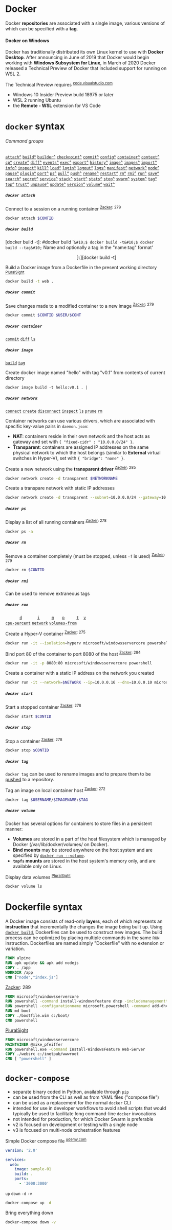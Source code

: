 [Zacker]: # 'Zacker, Craig. _Installation, Storage and Compute with Windows Server 2016: Exam Ref 70-740_. 2017'
[pluralsight:70-740-containers]: https://app.pluralsight.com/library/courses/windows-server-2016-containers-implementing/table-of-contents "Implementing Containers on Windows Server 2016"
[udemy]: https://www.udemy.com/course/docker-mastery-for-nodejs/ "Docker for Node.js Projects From a Docker Captain"


# Docker
Docker **repositories** are associated with a single image, various versions of which can be specified with a **tag**.

#### Docker on Windows
Docker has traditionally distributed its own Linux kernel to use with **Docker Desktop**.
After announcing in June of 2019 that Docker would begin working with **Windows Subsystem for Linux**, in March of 2020 Docker released a Technical Preview of Docker that included support for running on WSL 2.

The Technical Preview requires <sup>[code.visualstudio.com](https://code.visualstudio.com/blogs/2020/03/02/docker-in-wsl2 "Using Docker in WSL 2")</sup>
- Windows 10 Insider Preview build 18975 or later
- WSL 2 running Ubuntu
- the **Remote - WSL** extension for VS Code

# `docker` syntax
###### Command groups
[docker:attach]: https://docs.docker.com/engine/reference/commandline/attach/ "docker attach"
[docker:build]: https://docs.docker.com/engine/reference/commandline/build/ "docker build"
[docker:builder]: https://docs.docker.com/engine/reference/commandline/builder/ "docker builder"
[docker:checkpoint]: https://docs.docker.com/engine/reference/commandline/checkpoint/ "docker checkpoint"
[docker:commit]: https://docs.docker.com/engine/reference/commandline/commit/ "docker commit"
[docker:config]: https://docs.docker.com/engine/reference/commandline/config/ "docker config"
[docker:container]: https://docs.docker.com/engine/reference/commandline/container/ "docker container"
[docker:context]: https://docs.docker.com/engine/reference/commandline/context/ "docker context"
[docker:cp]: https://docs.docker.com/engine/reference/commandline/cp/ "docker cp"
[docker:create]: https://docs.docker.com/engine/reference/commandline/create/ "docker create"
[docker:diff]: https://docs.docker.com/engine/reference/commandline/diff/ "docker diff"
[docker:events]: https://docs.docker.com/engine/reference/commandline/events/ "docker events"
[docker:exec]: https://docs.docker.com/engine/reference/commandline/exec/ "docker exec"
[docker:export]: https://docs.docker.com/engine/reference/commandline/export/ "docker export"
[docker:history]: https://docs.docker.com/engine/reference/commandline/history/ "docker history"
[docker:image]: https://docs.docker.com/engine/reference/commandline/image/ "docker image"
[docker:images]: https://docs.docker.com/engine/reference/commandline/images/ "docker images"
[docker:import]: https://docs.docker.com/engine/reference/commandline/import/ "docker import"
[docker:info]: https://docs.docker.com/engine/reference/commandline/info/ "docker info"
[docker:inspect]: https://docs.docker.com/engine/reference/commandline/inspect/ "docker inspect"
[docker:kill]: https://docs.docker.com/engine/reference/commandline/kill/ "docker kill"
[docker:load]: https://docs.docker.com/engine/reference/commandline/load/ "docker load"
[docker:login]: https://docs.docker.com/engine/reference/commandline/login/ "docker login"
[docker:logout]: https://docs.docker.com/engine/reference/commandline/logout/ "docker logout"
[docker:logs]: https://docs.docker.com/engine/reference/commandline/logs/ "docker logs"
[docker:manifest]: https://docs.docker.com/engine/reference/commandline/manifest/ "docker manifest"
[docker:network]: https://docs.docker.com/engine/reference/commandline/network/ "docker network"
[docker:node]: https://docs.docker.com/engine/reference/commandline/node/ "docker node"
[docker:pause]: https://docs.docker.com/engine/reference/commandline/pause/ "docker pause"
[docker:plugin]: https://docs.docker.com/engine/reference/commandline/plugin/ "docker plugin"
[docker:port]: https://docs.docker.com/engine/reference/commandline/port/ "docker port"
[docker:ps]: https://docs.docker.com/engine/reference/commandline/ps/ "docker ps"
[docker:pull]: https://docs.docker.com/engine/reference/commandline/pull/ "docker pull"
[docker:push]: https://docs.docker.com/engine/reference/commandline/push/ "docker push"
[docker:rename]: https://docs.docker.com/engine/reference/commandline/rename/ "docker rename"
[docker:restart]: https://docs.docker.com/engine/reference/commandline/restart/ "docker restart"
[docker:rm]: https://docs.docker.com/engine/reference/commandline/rm/ "docker rm"
[docker:rmi]: https://docs.docker.com/engine/reference/commandline/rmi/ "docker rmi"
[docker:run]: https://docs.docker.com/engine/reference/commandline/run/ "docker run"
[docker:save]: https://docs.docker.com/engine/reference/commandline/save/ "docker save"
[docker:search]: https://docs.docker.com/engine/reference/commandline/search/ "docker search"
[docker:secret]: https://docs.docker.com/engine/reference/commandline/secret/ "docker secret"
[docker:service]: https://docs.docker.com/engine/reference/commandline/service/ "docker service"
[docker:stack]: https://docs.docker.com/engine/reference/commandline/stack/ "docker stack"
[docker:start]: https://docs.docker.com/engine/reference/commandline/start/ "docker start"
[docker:stats]: https://docs.docker.com/engine/reference/commandline/stats/ "docker stats"
[docker:stop]: https://docs.docker.com/engine/reference/commandline/stop/ "docker stop"
[docker:swarm]: https://docs.docker.com/engine/reference/commandline/swarm/ "docker swarm"
[docker:system]: https://docs.docker.com/engine/reference/commandline/system/ "docker system"
[docker:tag]: https://docs.docker.com/engine/reference/commandline/tag/ "docker tag"
[docker:top]: https://docs.docker.com/engine/reference/commandline/top/ "docker top"
[docker:trust]: https://docs.docker.com/engine/reference/commandline/trust/ "docker trust"
[docker:unpause]: https://docs.docker.com/engine/reference/commandline/unpause/ "docker unpause"
[docker:update]: https://docs.docker.com/engine/reference/commandline/update/ "docker update"
[docker:version]: https://docs.docker.com/engine/reference/commandline/version/ "docker version"
[docker:volume]: https://docs.docker.com/engine/reference/commandline/volume/ "docker volume"
[docker:wait]: https://docs.docker.com/engine/reference/commandline/wait/ "docker wait"

[docker attach]: #docker-attach '```&#10;$ docker attach&#10;```&#10;Attach local standard input, output, and error streams to a running container'
[docker build]: #docker-build '```&#10;$ docker build&#10;```&#10;Build an image from a Dockerfile'
[docker builder]: #docker-builder '```&#10;$ docker builder&#10;```&#10;Manage builds'
[docker checkpoint]: #docker-checkpoint '```&#10;$ docker checkpoint&#10;```&#10;Manage checkpoints'
[docker commit]: #docker-commit '```&#10;$ docker commit&#10;```&#10;Create a new image from a container’s changes'
[docker config]: #docker-config '```&#10;$ docker config&#10;```&#10;Manage Docker configs'
[docker container]: #docker-container '```&#10;$ docker container&#10;```&#10;Manage containers'
[docker context]: #docker-context '```&#10;$ docker context&#10;```&#10;Manage contexts'
[docker cp]: #docker-cp '```&#10;$ docker cp&#10;```&#10;Copy files/folders between a container and the local filesystem'
[docker create]: #docker-create '```&#10;$ docker create&#10;```&#10;Create a new container'
[docker diff]: #docker-diff '```&#10;$ docker diff&#10;```&#10;Inspect changes to files or directories on a container’s filesystem'
[docker events]: #docker-events '```&#10;$ docker events&#10;```&#10;Get real time events from the server'
[docker exec]: #docker-exec '```&#10;$ docker exec&#10;```&#10;Run a command in a running container'
[docker export]: #docker-export '```&#10;$ docker export&#10;```&#10;Export a container’s filesystem as a tar archive'
[docker history]: #docker-history '```&#10;$ docker history&#10;```&#10;Show the history of an image'
[docker image]: #docker-image '```&#10;$ docker image&#10;```&#10;Manage images'
[docker images]: #docker-images '```&#10;$ docker images&#10;```&#10;List images'
[docker import]: #docker-import '```&#10;$ docker import&#10;```&#10;Import the contents from a tarball to create a filesystem image'
[docker info]: #docker-info '```&#10;$ docker info&#10;```&#10;Display system-wide information'
[docker inspect]: #docker-inspect '```&#10;$ docker inspect&#10;```&#10;Return low-level information on Docker objects'
[docker kill]: #docker-kill '```&#10;$ docker kill&#10;```&#10;Kill one or more running containers'
[docker load]: #docker-load '```&#10;$ docker load&#10;```&#10;Load an image from a tar archive or STDIN'
[docker login]: #docker-login '```&#10;$ docker login&#10;```&#10;Log in to a Docker registry'
[docker logout]: #docker-logout '```&#10;$ docker logout&#10;```&#10;Log out from a Docker registry'
[docker logs]: #docker-logs '```&#10;$ docker logs&#10;```&#10;Fetch the logs of a container'
[docker manifest]: #docker-manifest '```&#10;$ docker manifest&#10;```&#10;Manage Docker image manifests and manifest lists'
[docker network]: #docker-network '```&#10;$ docker network&#10;```&#10;Manage networks'
[docker node]: #docker-node '```&#10;$ docker node&#10;```&#10;Manage Swarm nodes'
[docker pause]: #docker-pause '```&#10;$ docker pause&#10;```&#10;Pause all processes within one or more containers'
[docker plugin]: #docker-plugin '```&#10;$ docker plugin&#10;```&#10;Manage plugins'
[docker port]: #docker-port '```&#10;$ docker port&#10;```&#10;List port mappings or a specific mapping for the container'
[docker ps]: #docker-ps '```&#10;$ docker ps&#10;```&#10;List containers'
[docker pull]: #docker-pull '```&#10;$ docker pull&#10;```&#10;Pull an image or a repository from a registry'
[docker push]: #docker-push '```&#10;$ docker push&#10;```&#10;Push an image or a repository to a registry'
[docker rename]: #docker-rename '```&#10;$ docker rename&#10;```&#10;Rename a container'
[docker restart]: #docker-restart '```&#10;$ docker restart&#10;```&#10;Restart one or more containers'
[docker rm]: #docker-rm '```&#10;$ docker rm&#10;```&#10;Remove one or more containers'
[docker rmi]: #docker-rmi '```&#10;$ docker rmi&#10;```&#10;Remove one or more images'
[docker run]: #docker-run '```&#10;$ docker run&#10;```&#10;Run a command in a new container'
[docker save]: #docker-save '```&#10;$ docker save&#10;```&#10;Save one or more images to a tar archive (streamed to STDOUT by default)'
[docker search]: #docker-search '```&#10;$ docker search&#10;```&#10;Search the Docker Hub for images'
[docker secret]: #docker-secret '```&#10;$ docker secret&#10;```&#10;Manage Docker secrets'
[docker service]: #docker-service '```&#10;$ docker service&#10;```&#10;Manage services'
[docker stack]: #docker-stack '```&#10;$ docker stack&#10;```&#10;Manage Docker stacks'
[docker start]: #docker-start '```&#10;$ docker start&#10;```&#10;Start one or more stopped containers'
[docker stats]: #docker-stats '```&#10;$ docker stats&#10;```&#10;Display a live stream of container(s) resource usage statistics'
[docker stop]: #docker-stop '```&#10;$ docker stop&#10;```&#10;Stop one or more running containers'
[docker swarm]: #docker-swarm '```&#10;$ docker swarm&#10;```&#10;Manage Swarm'
[docker system]: #docker-system '```&#10;$ docker system&#10;```&#10;Manage Docker'
[docker tag]: #docker-tag '```&#10;$ docker tag&#10;```&#10;Create a tag TARGET_IMAGE that refers to SOURCE_IMAGE'
[docker top]: #docker-top '```&#10;$ docker top&#10;```&#10;Display the running processes of a container'
[docker trust]: #docker-trust '```&#10;$ docker trust&#10;```&#10;Manage trust on Docker images'
[docker unpause]: #docker-unpause '```&#10;$ docker unpause&#10;```&#10;Unpause all processes within one or more containers'
[docker update]: #docker-update '```&#10;$ docker update&#10;```&#10;Update configuration of one or more containers'
[docker version]: #docker-version '```&#10;$ docker version&#10;```&#10;Show the Docker version information'
[docker volume]: #docker-volume '```&#10;$ docker volume&#10;```&#10;Manage volumes'
[docker wait]: #docker-wait '```&#10;$ docker wait&#10;```&#10;Block until one or more containers stop, then print their exit codes'

[`attach`][docker attach][^][docker:attach]
[`build`][docker build][^][docker:build]
[`builder`][docker builder][^][docker:builder]
[`checkpoint`][docker checkpoint][^][docker:checkpoint]
[`commit`][docker commit][^][docker:commit]
[`config`][docker config][^][docker:config]
[`container`][docker container][^][docker:container]
[`context`][docker context][^][docker:context]
[`cp`][docker cp][^][docker:cp]
[`create`][docker create][^][docker:create]
[`diff`][docker diff][^][docker:diff]
[`events`][docker events][^][docker:events]
[`exec`][docker exec][^][docker:exec]
[`export`][docker export][^][docker:export]
[`history`][docker history][^][docker:history]
[`image`][docker image][^][docker:image]
[`images`][docker images][^][docker:images]
[`import`][docker import][^][docker:import]
[`info`][docker info][^][docker:info]
[`inspect`][docker inspect][^][docker:inspect]
[`kill`][docker kill][^][docker:kill]
[`load`][docker load][^][docker:load]
[`login`][docker login][^][docker:login]
[`logout`][docker logout][^][docker:logout]
[`logs`][docker logs][^][docker:logs]
[`manifest`][docker manifest][^][docker:manifest]
[`network`][docker network][^][docker:network]
[`node`][docker node][^][docker:node]
[`pause`][docker pause][^][docker:pause]
[`plugin`][docker plugin][^][docker:plugin]
[`port`][docker port][^][docker:port]
[`ps`][docker ps][^][docker:ps]
[`pull`][docker pull][^][docker:pull]
[`push`][docker push][^][docker:push]
[`rename`][docker rename][^][docker:rename]
[`restart`][docker restart][^][docker:restart]
[`rm`][docker rm][^][docker:rm]
[`rmi`][docker rmi][^][docker:rmi]
[`run`][docker run][^][docker:run]
[`save`][docker save][^][docker:save]
[`search`][docker search][^][docker:search]
[`secret`][docker secret][^][docker:secret]
[`service`][docker service][^][docker:service]
[`stack`][docker stack][^][docker:stack]
[`start`][docker start][^][docker:start]
[`stats`][docker stats][^][docker:stats]
[`stop`][docker stop][^][docker:stop]
[`swarm`][docker swarm][^][docker:swarm]
[`system`][docker system][^][docker:system]
[`tag`][docker tag][^][docker:tag]
[`top`][docker top][^][docker:top]
[`trust`][docker trust][^][docker:trust]
[`unpause`][docker unpause][^][docker:unpause]
[`update`][docker update][^][docker:update]
[`version`][docker version][^][docker:version]
[`volume`][docker volume][^][docker:volume]
[`wait`][docker wait][^][docker:wait]
##### `docker attach`
Connect to a session on a running container <sup>[Zacker][Zacker]: 279</sup>
```sh
docker attach $CONTID
```
##### `docker build`
[docker build -&#116;]: #docker build '```&#10;$ docker build -t&#10;$ docker build --tag&#10;```&#10;Name and optionally a tag in the "name:tag" format'

<code>&nbsp;</code> <code>&nbsp;</code> <code>&nbsp;</code> <code>&nbsp;</code> <code>&nbsp;</code> <code>&nbsp;</code> <code>&nbsp;</code> <code>&nbsp;</code> <code>&nbsp;</code> <code>&nbsp;</code> <code>&nbsp;</code> <code>&nbsp;</code> <code>&nbsp;</code> <code>&nbsp;</code> <code>&nbsp;</code> <code>&nbsp;</code> <code>&nbsp;</code> <code>&nbsp;</code> <code>&nbsp;</code> <code>&nbsp;</code> [`t`][docker build -&#116;] <code>&nbsp;</code> <code>&nbsp;</code> <code>&nbsp;</code> <code>&nbsp;</code> <code>&nbsp;</code> <code>&nbsp;</code> 

Build a Docker image from a Dockerfile in the present working directory <sup>[PluralSight][pluralsight:70-740-containers]</sup>
```sh
docker build -t web .
```
##### `docker commit`
Save changes made to a modified container to a new image <sup>[Zacker][Zacker]: 279</sup>
```sh
docker commit $CONTID $USER/$CONT
```
##### `docker container`
[docker container commit]:                        #docker-container              '```&#10;$ docker container commit $CONTAINERID&#10;```&#10;Save container as a new, custom image'
[docker container diff]:                          #docker-container              '```&#10;$ docker container diff $CONTAINERID&#10;```&#10;Display all files added to or removed from base image'
[docker container ls]:                            #docker-container              '```&#10;$ docker container ls&#10;```&#10;'

[`commit`][docker container commit] 
[`diff`][docker container diff] 
[`ls`][docker container ls] 
##### `docker image`
[docker image build]:                         #docker-image                  '```&#10;$ docker image build&#10;```&#10;Create Docker image named '
[docker image tag]:                           #docker-image                  '```&#10;$ docker image tag $IMAGEID $TAG&#10;```&#10;Tag a container image'

[`build`][docker image build] 
[`tag`][docker image tag] 

Create docker image named "hello" with tag "v0.1" from contents of current directory
```
docker image build -t hello:v0.1 . | 
```
##### `docker network`
[docker network connect]: #docker-network-connect '```&#10;$ docker network connect&#10;```&#10;Connect a container to a network'
[docker network create]: #docker-network-create '```&#10;$ docker network create&#10;```&#10;Create a network'
[docker network disconnect]: #docker-network-disconnect '```&#10;$ docker network disconnect&#10;```&#10;Disconnect a container from a network'
[docker network inspect]: #docker-network-inspect '```&#10;$ docker network inspect&#10;```&#10;Display detailed information on one or more networks'
[docker network ls]: #docker-network-ls '```&#10;$ docker network ls&#10;```&#10;List networks'
[docker network prune]: #docker-network-prune '```&#10;$ docker network prune&#10;```&#10;Remove all unused networks'
[docker network rm]: #docker-network-rm '```&#10;$ docker network rm&#10;```&#10;Remove one or more networks'

[`connect`][docker network connect] 
[`create`][docker network create] 
[`disconnect`][docker network disconnect] 
[`inspect`][docker network inspect] 
[`ls`][docker network ls] 
[`prune`][docker network prune] 
[`rm`][docker network rm] 

Container networks can use various drivers, which are associated with specific key-value pairs in `daemon.json`:
- **NAT**: containers reside in their own network and the host acts as gateway and set with `{ "fixed-cidr" : "10.0.0.0/24" }`.
- **Transparent**: containers are assigned IP addresses on the same physical network to which the host belongs (similar to **External** virtual switches in Hyper-V), set with `{ "bridge": "none" }`.



Create a new network using the **transparent driver** <sup>[Zacker][Zacker]: 285</sup>
```sh
docker network create -d transparent $NETWORKNAME
```
Create a transpare network with static IP addresses
```sh
docker network create -d transparent --subnet=10.0.0.0/24 --gateway=10.0.0.1 $NETWORK
```
##### `docker ps`
Display a list of all running containers <sup>[Zacker][Zacker]: 278</sup>
```sh
docker ps -a
```
##### `docker rm`
Remove a container completely (must be stopped, unless `-f` is used) <sup>[Zacker][Zacker]: 279</sup>
```sh
docker rm $CONTID
```
##### `docker rmi`
Can be used to remove extraneous tags
##### `docker run`
[docker run -&#105;]: #docker-run '```&#10;$ docker run -i&#10;$ docker run --interactive&#10;```&#10;Keep STDIN open even if not attached&#10;Zacker, Craig. _Installation, Storage and Compute with Windows Server 2016: Exam Ref 70-740_. 2017: 274'
[docker run -&#116;]: #docker-run '```&#10;$ docker run -t&#10;$ docker run --tty&#10;```&#10;Allocate a pseudo-TTY&#10;Zacker, Craig. _Installation, Storage and Compute with Windows Server 2016: Exam Ref 70-740_. 2017: 274'
[docker run -&#100;]: #docker-run '```&#10;$ docker run -d&#10;$ docker run --detach&#10;```&#10;Run container in background and print container ID'
[docker run -&#112;]: #docker-run '```&#10;$ docker run -p $HOSTPORT:$CONTPORT&#10;$ docker run --publish $HOSTPORT:$CONTPORT&#10;```&#10;Publish a container port to the host port'
[docker run -&#118;]: #docker-run '```&#10;$ docker run -v $HOSTPATH:$CONTAINERPATH&#10;$ docker run --volume $HOSTPATH:$CONTAINERPATH&#10;```&#10;Bind-mount a volume.'
[docker run -&#109;]: #docker-run '```&#10;$ docker run -m&#10;$ docker run --memory&#10;```&#10;Limit memory'
[docker run --cpu-percent]: #docker-run '```&#10;$ docker run --cpu-percent&#10;```&#10;CPU percent (Windows only)'
[docker run --network]: #docker-run '```&#10;$ docker run --network&#10;```&#10;Connect a container to a network'
[docker run --volumes-from]: #docker-run '```&#10;$ docker run --volumes-from&#10;```&#10;Mount volumes from the specified container(s)'

<code>&nbsp;</code> <code>&nbsp;</code> <code>&nbsp;</code> <code>&nbsp;</code> [`d`][docker run -&#100;] <code>&nbsp;</code> <code>&nbsp;</code> <code>&nbsp;</code> <code>&nbsp;</code> [`i`][docker run -&#105;] <code>&nbsp;</code> <code>&nbsp;</code> <code>&nbsp;</code> [`m`][docker run -&#109;] <code>&nbsp;</code> <code>&nbsp;</code> [`p`][docker run -&#112;] <code>&nbsp;</code> <code>&nbsp;</code> <code>&nbsp;</code> [`t`][docker run -&#116;] <code>&nbsp;</code> [`v`][docker run -&#118;] <code>&nbsp;</code> <code>&nbsp;</code> <code>&nbsp;</code> <code>&nbsp;</code>\
[`cpu-percent`][docker run --cpu-percent]
[`network`][docker run --network]
[`volumes-from`][docker run --volumes-from]

Create a Hyper-V container <sup>[Zacker][Zacker]: 275</sup>
```sh
docker run -it --isolation=hyperv microsoft/windowsservercore powershell
```
Bind port 80 of the container to port 8080 of the host <sup>[Zacker][Zacker]: 284</sup>
```sh
docker run -it -p 8080:80 microsoft/windowsservercore powershell
```
Create a container with a static IP address on the network you created
```sh
docker run -it --network=$NETWORK --ip=10.0.0.16 --dns=10.0.0.10 microsoft/windowsservercore powershell
```
##### `docker start`
Start a stopped container <sup>[Zacker][Zacker]: 278</sup>
```sh
docker start $CONTID
```
##### `docker stop`
Stop a container <sup>[Zacker][Zacker]: 278</sup>
```sh
docker stop $CONTID
```
##### `docker tag`
`docker tag` can be used to rename images and to prepare them to be [pushed][docker push] to a repository.

Tag an image on local container host <sup>[Zacker][Zacker]: 272</sup>
```sh
docker tag $USERNAME/$IMAGENAME:$TAG
```
##### `docker volume`
Docker has several options for containers to store files in a persistent manner:
- **Volumes** are stored in a part of the host filesystem which is managed by Docker (/var/lib/docker/volumes/ on Docker).
- **Bind mounts** may be stored anywhere on the host system and are specified by [`docker run --volume`][docker run -&#118;].
- **`tmpfs` mounts** are stored in the host system's memory only, and are available only on Linux.

Display data volumes <sup>[PluralSight][pluralsight:70-740-containers]</sup>
```sh
docker volume ls
```
# Dockerfile syntax
A Docker image consists of read-only **layers**, each of which represents an **instruction** that incrementally the changes the image being built up. 
Using [`docker build`][docker build], Dockerfiles can be used to construct new images.
The build process can be optimized by placing multiple commands in the same `RUN` instruction.
Dockerfiles are named simply "Dockerfile" with no extension or variation.
```dockerfile
FROM alpine
RUN apk update && apk add nodejs
COPY . /app
WORKDIR /app
CMD ["node","index.js"]
```
[Zacker][Zacker]: 289
```dockerfile
FROM microsoft/windowsservercore
RUN powershell -command install-windowsfeature dhcp -includemanagementtools
RUN powershell -configurationname microsoft.powershell -command add-dhcpserverv4scope -state active -activatepolicies $true -name scopetest -startrange 10.0.0.100 -endrange 10.0.0.200 -subnetmask 255.255.255.0
RUN md boot
COPY ./bootfile.wim c:/boot/
CMD powershell
```
[PluralSight][pluralsight:70-740-containers]
```dockerfile
FROM microsoft/windowsservercore
MAINTAINER @mike_pfeiffer
RUN powershell.exe -Command Install-WindowsFeature Web-Server
COPY ./websrc c:/inetpub/wwwroot
CMD [ "powershell" ]
```
# `docker-compose`
- separate binary coded in Python, available through `pip`
- can be used from the CLI as well as from YAML files ("compose file")
- can be used as a replacement for the normal `docker` CLI
- intended for use in developer workflows to avoid shell scripts that would typically be used to facilitate long command-line `docker` invocations
- not intended for production, for which Docker Swarm is preferable
- v2 is focused on development or testing with a single node
- v3 is focused on multi-node orchestration features

Simple Docker compose file <sup>[udemy.com][udemy]
```yaml
version: '2.0'

services:
  web:
    image: sample-01
    build: .
    ports:
      - '3000:3000'
```
`up`
`down`
`-d`
`-v`

```sh
docker-compose up -d
```
Bring everything down
```sh
docker-compose down -v
```
